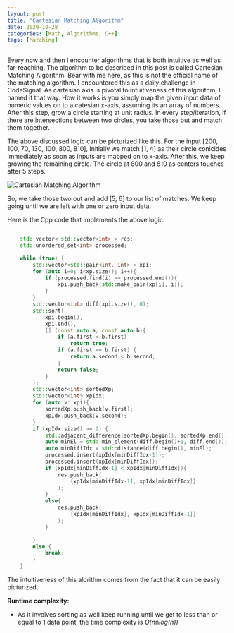 ```yaml
---
layout: post
title: "Cartesian Matching Algorithm"
date: 2020-10-28
categories: [Math, Algorithms, C++]
tags: [Matching]
---
```


Every now and then I encounter algorithms that is both intuitive as well as far-reaching. The algorithm to be described in this post is called Cartesian Matching Algorithm. Bear with me here, as this is not the official name of the matching algorithm. I encountered this as a daily challenge in CodeSignal. As cartesian axis is pivotal to intuitiveness of this algorithm, I named it that way. How it works is you simply map the given input data of numeric values on to a catesian x-axis, assuming its an array of numbers. After this step, grow a circle starting at unit radius. In every step/iteration, if there are intersections between two circles, you take those out and match them together.


The above discussed logic can be picturized like this. For the input [200, 100, 70, 130, 100, 800, 810], Initially we match [1, 4] as their circle conicides immediately as soon as inputs are mapped on to x-axis. After this, we keep growing the remaining circle. The circle at 800 and 810 as centers touches after 5 steps.

![Cartesian Matching Algorithm](https://i.ibb.co/JBy2Lkr/aww-board.png)

So, we take those two out and add [5, 6] to our list of matches. We keep going until we are left with one or zero input data.

Here is the Cpp code that implements the above logic.

```cpp

    std::vector< std::vector<int> > res;
    std::unordered_set<int> processed;

    while (true) {
        std::vector<std::pair<int, int> > xpi;
        for (auto i=0; i<xp.size(); i++){
            if (processed.find(i) == processed.end()){
                xpi.push_back(std::make_pair(xp[i], i));
            }
        }
        std::vector<int> diff(xpi.size(), 0);
        std::sort(
            xpi.begin(),
            xpi.end(),
            [] (const auto a, const auto b){
                if (a.first < b.first)
                    return true;
                if (a.first == b.first) {
                    return a.second < b.second;
                }
                return false;
            }
        );
        std::vector<int> sortedXp;
        std::vector<int> xpIdx;
        for (auto v: xpi){
            sortedXp.push_back(v.first);
            xpIdx.push_back(v.second);
        }
        if (xpIdx.size() >= 2) {
            std::adjacent_difference(sortedXp.begin(), sortedXp.end(), diff.begin());
            auto minEl = std::min_element(diff.begin()+1, diff.end());
            auto minDiffIdx = std::distance(diff.begin(), minEl);
            processed.insert(xpIdx[minDiffIdx-1]);
            processed.insert(xpIdx[minDiffIdx]);
            if (xpIdx[minDiffIdx-1] < xpIdx[minDiffIdx]){
                res.push_back(
                    {xpIdx[minDiffIdx-1], xpIdx[minDiffIdx]}
                );
            }
            else{
                res.push_back(
                    {xpIdx[minDiffIdx], xpIdx[minDiffIdx-1]}
                );
            }

        }
        else {
            break;
        }
    }

```

The intuitiveness of this alorithm comes from the fact that it can be easily picturized.

**Runtime complexity:**
- As it involves sorting as well keep running until we get to less than or equal to 1 data point, the time complexity is *O(n*n*log(n))*